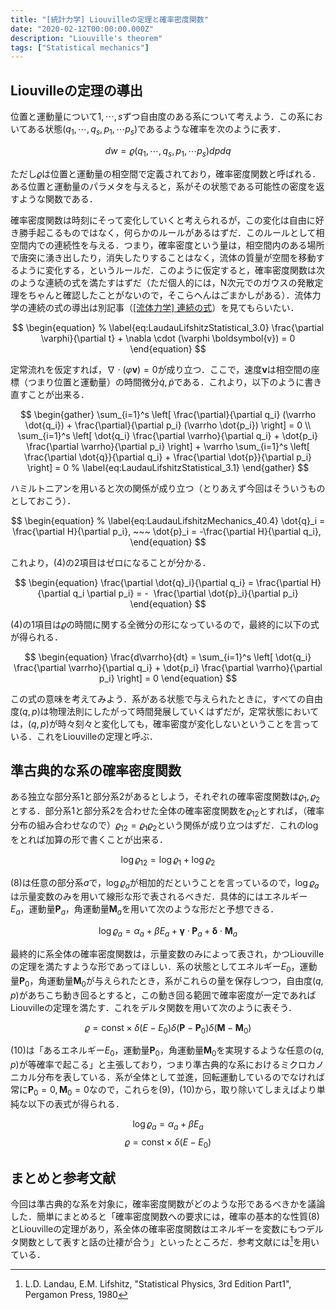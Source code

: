 ```yaml
---
title: "[統計力学] Liouvilleの定理と確率密度関数"
date: "2020-02-12T00:00:00.000Z"
description: "Liouville's theorem"
tags: ["Statistical mechanics"]
---
```


## Liouvilleの定理の導出

位置と運動量について$1, \cdots, s$ずつ自由度のある系について考えよう．この系においてある状態$(q_1, \cdots, q_s, p_1, \cdots p_s)$であるような確率を次のように表す．

$$
\begin{equation}
% \label{eq:LaudauLifshitzStatistical_1.3}
dw = \varrho (q_1, \cdots, q_s, p_1, \cdots p_s) dp dq 
\end{equation}
$$

ただし$\varrho$は位置と運動量の相空間で定義されており，確率密度関数と呼ばれる．ある位置と運動量のパラメタを与えると，系がその状態である可能性の密度を返すような関数である．

確率密度関数は時刻にそって変化していくと考えられるが，この変化は自由に好き勝手起こるものではなく，何らかのルールがあるはずだ．このルールとして相空間内での連続性を与える．つまり，確率密度という量は，相空間内のある場所で唐突に湧き出したり，消失したりすることはなく，流体の質量が空間を移動するように変化する，というルールだ．このように仮定すると，確率密度関数は次のような連続の式を満たすはずだ（ただ個人的には，N次元でのガウスの発散定理をちゃんと確認したことがないので，そこらへんはごまかしがある）．流体力学の連続の式の導出は別記事（[[流体力学] 連続の式](https://kanamesasaki.github.io/blog/20191121-continuity/)）を見てもらいたい．

$$
\begin{equation}
% \label{eq:LaudauLifshitzStatistical_3.0}
\frac{\partial \varphi}{\partial t} + \nabla \cdot (\varphi \boldsymbol{v}) = 0
\end{equation}
$$

定常流れを仮定すれば，$\nabla \cdot (\varphi \boldsymbol{v}) = 0$が成り立つ．ここで，速度$\boldsymbol{v}$は相空間の座標（つまり位置と運動量）の時間微分$\dot{q}, \dot{p}$である．これより，以下のように書き直すことが出来る．

$$
\begin{gather}
\sum_{i=1}^s \left[ \frac{\partial}{\partial q_i} (\varrho \dot{q_i}) + \frac{\partial}{\partial p_i} (\varrho \dot{p_i}) \right] = 0 \\
\sum_{i=1}^s \left[ \dot{q_i} \frac{\partial \varrho}{\partial q_i} + \dot{p_i} \frac{\partial \varrho}{\partial p_i} \right] + \varrho \sum_{i=1}^s \left[ \frac{\partial \dot{q}}{\partial q_i} + \frac{\partial \dot{p}}{\partial p_i} \right] = 0
% \label{eq:LaudauLifshitzStatistical_3.1}
\end{gather}
$$

ハミルトニアンを用いると次の関係が成り立つ（とりあえず今回はそういうものとしておこう）．

$$
\begin{equation}
% \label{eq:LaudauLifshitzMechanics_40.4}
\dot{q}_i = \frac{\partial H}{\partial p_i}, ~~~ \dot{p}_i = -\frac{\partial H}{\partial q_i}, 
\end{equation}
$$

これより，(4)の2項目はゼロになることが分かる．

$$
\begin{equation}
\frac{\partial \dot{q}_i}{\partial q_i} = \frac{\partial H}{\partial q_i \partial p_i} = -  \frac{\partial \dot{p}_i}{\partial p_i}
\end{equation}
$$

(4)の1項目は$\varrho$の時間に関する全微分の形になっているので，最終的に以下の式が得られる．

$$
\begin{equation}
\frac{d\varrho}{dt} = \sum_{i=1}^s \left[ \dot{q_i} \frac{\partial \varrho}{\partial q_i} + \dot{p_i} \frac{\partial \varrho}{\partial p_i} \right] = 0
\end{equation}
$$

この式の意味を考えてみよう．系がある状態で与えられたときに，すべての自由度$(q, p)$は物理法則にしたがって時間発展していくはずだが，定常状態においては，$(q, p)$が時々刻々と変化しても，確率密度が変化しないということを言っている．これをLiouvilleの定理と呼ぶ．

## 準古典的な系の確率密度関数

ある独立な部分系1と部分系2があるとしよう，それぞれの確率密度関数は$\varrho_{1},  \varrho_{2}$とする．部分系1と部分系2を合わせた全体の確率密度関数を$\varrho_{12}$とすれば，（確率分布の組み合わせなので）$\varrho_{12} = \varrho_{1} \varrho_{2}$という関係が成り立つはずだ．これの$\log$をとれば加算の形で書くことが出来る．

$$
\begin{equation}
% \label{eq:LaudauLifshitzStatistical_4.1}
\log \varrho_{12} = \log \varrho_{1} + \log \varrho_{2}
\end{equation}
$$

(8)は任意の部分系$a$で，$\log \varrho_a$が相加的だということを言っているので，$\log \varrho_a$は示量変数のみを用いて線形な形で表されるべきだ．具体的にはエネルギー$E_a$，運動量$\boldsymbol{P}_a$，角運動量$\boldsymbol{M}_a$を用いて次のような形だと予想できる．

$$
\begin{equation}
% \label{eq:LaudauLifshitzStatistical_4.2}
\log \varrho_{a} = \alpha_a + \beta E_a + \boldsymbol{\gamma} \cdot \boldsymbol{P}_a + \boldsymbol{\delta} \cdot \boldsymbol{M}_a
\end{equation}
$$

最終的に系全体の確率密度関数は，示量変数のみによって表され，かつLiouvilleの定理を満たすような形であってほしい．系の状態としてエネルギー$E_0$，運動量$\boldsymbol{P}_0$，角運動量$\boldsymbol{M}_0$が与えられたとき，系がこれらの量を保存しつつ，自由度$(q, p)$があちこち動き回るとすると，この動き回る範囲で確率密度が一定であればLiouvilleの定理を満たす．これをデルタ関数を用いて次のように表そう．

$$
\begin{equation}
% \label{eq:LaudauLifshitzStatistical_4.4}
\varrho = \mathrm{const} \times \delta(E-E_0) \delta(\boldsymbol{P}-\boldsymbol{P}_0) \delta(\boldsymbol{M}-\boldsymbol{M}_0)
\end{equation}
$$

(10)は「あるエネルギー$E_0$，運動量$\boldsymbol{P}_0$，角運動量$\boldsymbol{M}_0$を実現するような任意の$(q, p)$が等確率で起こる」と主張しており，つまり準古典的な系におけるミクロカノニカル分布を表している．系が全体として並進，回転運動しているのでなければ常に$\boldsymbol{P}_0=0, \boldsymbol{M}_0=0$なので，これらを(9)，(10)から，取り除いてしまえばより単純な以下の表式が得られる．

$$
\begin{equation}
% \label{eq:LaudauLifshitzStatistical_4.5}
\log \varrho_{a} = \alpha_a + \beta E_a
\end{equation}
$$
$$
\begin{equation}
% \label{eq:LaudauLifshitzStatistical_4.6}
\varrho = \mathrm{const} \times \delta(E-E_0) 
\end{equation}
$$

## まとめと参考文献

今回は準古典的な系を対象に，確率密度関数がどのような形であるべきかを議論した．簡単にまとめると「確率密度関数への要求には，確率の基本的な性質(8)とLiouvilleの定理があり，系全体の確率密度関数はエネルギーを変数にもつデルタ関数として表すと話の辻褄が合う」といったところだ．参考文献には[^1]を用いている．

[^1]: L.D. Landau, E.M. Lifshitz, "Statistical Physics, 3rd Edition Part1", Pergamon Press, 1980